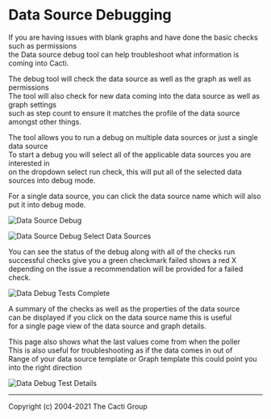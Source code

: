 # Data Source Debugging

If you are having issues with blank graphs and have done the basic checks such as permissions\
the Data source debug tool can help troubleshoot what information is coming into Cacti.
 
The debug tool will check the data source as well as the graph as well as permissions\
The tool will also check for new data coming into the data source as well as graph settings\
such as step count to ensure it matches the profile of the data source amongst other things.
 
The tool allows you to run a debug on multiple data sources or just a single data source\
To start a debug you will select all of the applicable data sources you are interested in\
on the dropdown select run check, this will put all of the selected data sources into debug mode.
 
For a single data source, you can click the data source name which will also put it into debug mode.

![Data Source Debug](images/data-debug.png)

![Data Source Debug Select Data Sources](images/data-debug1.png)

You can see the status of the debug along with all of the checks run\
 successful checks give you a green checkmark failed shows a red X\
 depending on the issue a recommendation will be provided for a failed check.

![Data Debug Tests Complete](images/data-debug3.png)

A summary of the checks as well as the properties of the data source\
can be displayed if you click on the data source name this is useful\
for a single page view of the data source and graph details.

This page also shows what the last values come from when the poller\
This is also useful for troubleshooting as if the data comes in out of\
Range of your data source template or Graph template this could point you\
into the right direction


![Data Debug Test Details](images/data-debug4.png)

---
Copyright (c) 2004-2021 The Cacti Group
